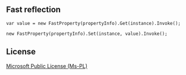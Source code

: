 ## Fast reflection

    var value = new FastProperty(propertyInfo).Get(instance).Invoke();

    new FastProperty(propertyInfo).Set(instance, value).Invoke();

	
## License		

[Microsoft Public License (Ms-PL)][mslicense]

[mslicense]: http://fastreflection.codeplex.com/license
